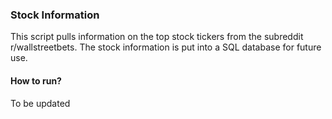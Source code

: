 ### Stock Information
This script pulls information on the top stock tickers from the subreddit r/wallstreetbets.
The stock information is put into a SQL database for future use.

#### How to run?
To be updated